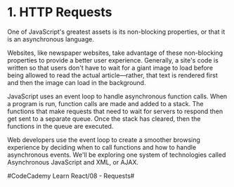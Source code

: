 # 1. HTTP Requests
One of JavaScript's greatest assets is its non-blocking properties, or that it is an asynchronous language.

Websites, like newspaper websites, take advantage of these non-blocking properties to provide a better user experience. Generally, a site's code is written so that users don't have to wait for a giant image to load before being allowed to read the actual article—rather, that text is rendered first and then the image can load in the background.

JavaScript uses an event loop to handle asynchronous function calls. When a program is run, function calls are made and added to a stack. The functions that make requests that need to wait for servers to respond then get sent to a separate queue. Once the stack has cleared, then the functions in the queue are executed.

Web developers use the event loop to create a smoother browsing experience by deciding when to call functions and how to handle asynchronous events. We'll be exploring one system of technologies called Asynchronous JavaScript and XML, or AJAX.




#CodeCademy Learn React/08 - Requests#